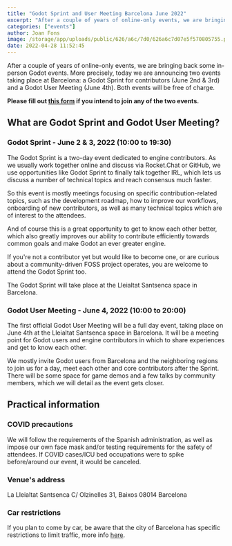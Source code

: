 ```yaml
---
title: "Godot Sprint and User Meeting Barcelona June 2022"
excerpt: "After a couple of years of online-only events, we are bringing back some in-person Godot events. More precisely, today we are announcing two events taking place at Barcelona: a Godot Sprint for contributors (June 2nd & 3rd) and a Godot User Meeting (June 4th). Both events will be free of charge."
categories: ["events"]
author: Joan Fons
image: /storage/app/uploads/public/626/a6c/7d0/626a6c7d07e5f570805755.png
date: 2022-04-28 11:52:45
---
```


After a couple of years of online-only events, we are bringing back some in-person Godot events. More precisely, today we are announcing two events taking place at Barcelona: a Godot Sprint for contributors (June 2nd & 3rd) and a Godot User Meeting (June 4th). Both events will be free of charge.

**Please fill out [this form](https://forms.gle/mprhe1GHHThAWy9Z6) if you intend to join any of the two events.**


## What are Godot Sprint and Godot User Meeting?

### Godot Sprint - June 2 & 3, 2022 (10:00 to 19:30)

The Godot Sprint is a two-day event dedicated to engine contributors. As we usually work together online and discuss via Rocket.Chat or GitHub, we use opportunities like Godot Sprint to finally talk together IRL, which lets us discuss a number of technical topics and reach consensus much faster.

So this event is mostly meetings focusing on specific contribution-related topics, such as the development roadmap, how to improve our workflows, onboarding of new contributors, as well as many technical topics which are of interest to the attendees.

And of course this is a great opportunity to get to know each other better, which also greatly improves our ability to contribute efficiently towards common goals and make Godot an ever greater engine.

If you're not a contributor yet but would like to become one, or are curious about a community-driven FOSS project operates, you are welcome to attend the Godot Sprint too.

The Godot Sprint will take place at the Lleialtat Santsenca space in Barcelona.

### Godot User Meeting - June 4, 2022 (10:00 to 20:00)

The first official Godot User Meeting will be a full day event, taking place on June 4th at the Lleialtat Santsenca space in Barcelona. It will be a meeting point for Godot users and engine contributors in which to share experiences and get to know each other.

We mostly invite Godot users from Barcelona and the neighboring regions to join us for a day, meet each other and core contributors after the Sprint. There will be some space for game demos and a few talks by community members, which we will detail as the event gets closer.

## Practical information

### COVID precautions
We will follow the requirements of the Spanish administration, as well as impose our own face mask and/or testing requirements for the safety of attendees. If COVID cases/ICU bed occupations were to spike before/around our event, it would be canceled.

### Venue's address
La Lleialtat Santsenca
C/ Olzinelles 31, Baixos
08014 Barcelona

### Car restrictions
If you plan to come by car, be aware that the city of Barcelona has specific restrictions to limit traffic, more info [here](https://www.zbe.barcelona/en/zones-baixes-emissions/vehicles-afectats.html).
